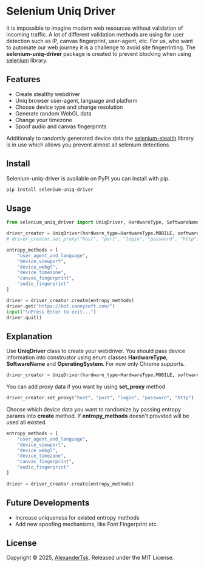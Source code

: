 # Selenium Uniq Driver
It is impossible to imagine modern web resources without validation of incoming traffic. A lot of different validation methods are using for user detection such as IP, canvas fingerprint, user-agent, etc.
For us, who want to automate our web journey it is a challenge to avoid site fingerrinting. The **selenium-uniq-driver** package is created to prevent blocking when using [selenium](https://github.com/SeleniumHQ/Selenium) library.

## Features
- Create stealthy webdriver
- Uniq browser user-agent, language and platform
- Choose device type and change resolution
- Generate random WebGL data
- Change your timezone
- Spoof audio and canvas fingerprints

Additionaly to randomly generated device data the [selenium-stealth](https://github.com/diprajpatra/selenium-stealth) library is in use which allows you prevent almost all selenium detections.

## Install
Selenium-uniq-driver is available on PyPI you can install with pip.
```sh
pip install selenium-uniq-driver
```

## Usage
```python
from selenium_uniq_driver import UniqDriver, HardwareType, SoftwareName, OperatingSystem

driver_creator = UniqDriver(hardware_type=HardwareType.MOBILE, software_name=SoftwareName.CHROME, operating_system=OperatingSystem.ANDROID)
# driver_creator.set_proxy("host", "port", "login", "password", "http")

entropy_methods = [
    "user_agent_and_language",
    "device_viewport",
    "device_webgl",
    "device_timezone",
    "canvas_fingerprint",
    "audio_fingerprint"
]

driver = driver_creator.create(entropy_methods)
driver.get("https://bot.sannysoft.com/")
input("\nPress Enter to exit...")
driver.quit()
```

## Explanation
Use **UniqDriver** class to create your webdriver. You should pass device information into construstor using enum classes **HardwareType**, **SoftwareName** and **OperatingSystem**. For now only Chrome supports.
```python
driver_creator = UniqDriver(hardware_type=HardwareType.MOBILE, software_name=SoftwareName.CHROME, operating_system=OperatingSystem.ANDROID)
```

You can add proxy data if you want by using **set_proxy** method
```python
driver_creator.set_proxy("host", "port", "login", "password", "http")
```

Choose which device data you want to randomize by passing entropy params into **create** method. If **entropy_methods** doesn't provided will be used all existed.
```python
entropy_methods = [
    "user_agent_and_language",
    "device_viewport",
    "device_webgl",
    "device_timezone",
    "canvas_fingerprint",
    "audio_fingerprint"
]

driver = driver_creator.create(entropy_methods)
```

## Future Developments
- Increase uniqueness for existed entropy methods 
- Add new spoofing mechanisms, like Font Fingerprint etc.

## License
Copyright © 2025, [AlexanderTsk](https://github.com/AlexanderTsk/selenium-uniq-driver). Released under the MIT License.

